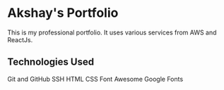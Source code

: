 # Akshay's Portfolio
This is my professional portfolio. It uses various services from AWS and ReactJs.

## Technologies Used
Git and GitHub
SSH
HTML
CSS
Font Awesome
Google Fonts
